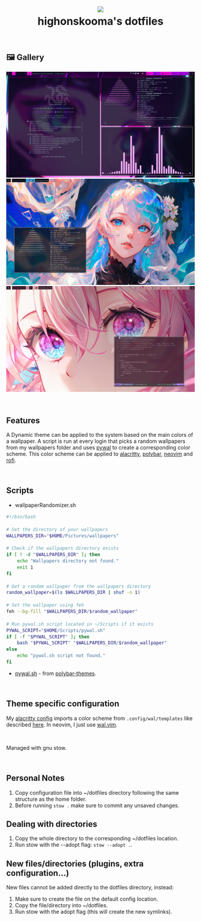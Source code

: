 <h1 align="center">
<img src="https://avatars.githubusercontent.com/u/49491057?v=4  " width="100px" />
<br>highonskooma's dotfiles<br>
</h1>
</br>

## 🖼️ Gallery

![](.attachments/2.png)
![](.attachments/3.png)
![](.attachments/5.png)

</br>

## Features
A Dynamic theme can be applied to the system based on the main colors of a wallpaper.
A script is run at every login that picks a random wallpapers from my wallpapers folder and uses [pywal](https://github.com/dylanaraps/pywal) to create a corresponding color scheme. This color scheme can be applied to [alacritty](https://alacritty.org/), [polybar](https://github.com/polybar/polybar), [neovim](https://neovim.io/) and [rofi](https://github.com/davatorium/rofi).

</br>

## Scripts
 -  wallpaperRandomizer.sh

```sh
#!/bin/bash

# Set the directory of your wallpapers
WALLPAPERS_DIR="$HOME/Pictures/wallpapers"

# Check if the wallpapers directory exists
if [ ! -d "$WALLPAPERS_DIR" ]; then
    echo "Wallpapers directory not found."
    exit 1
fi

# Get a random wallpaper from the wallpapers directory
random_wallpaper=$(ls $WALLPAPERS_DIR | shuf -n 1)

# Set the wallpaper using feh
feh --bg-fill "$WALLPAPERS_DIR/$random_wallpaper"

# Run pywal.sh script located in ~/Scripts if it exists
PYWAL_SCRIPT="$HOME/Scripts/pywal.sh"
if [ -f "$PYWAL_SCRIPT" ]; then
    bash "$PYWAL_SCRIPT" "$WALLPAPERS_DIR/$random_wallpaper"
else
    echo "pywal.sh script not found."
fi
```

 - [pywal.sh](.config/polybar/colorblocks/scripts/pywal.sh) - from [polybar-themes](https://github.com/adi1090x/polybar-themes).

</br>

## Theme specific configuration
My [alacritty config](.config/alacritty/alacritty.toml) imports a color scheme from `.config/wal/templates` like described [here](https://github.com/dylanaraps/pywal/pull/611#issuecomment-1922063972).
In neovim, I just use [wal.vim](https://github.com/dylanaraps/wal.vim).

</br>

Managed with gnu stow.

</br>

## Personal Notes

1. Copy configuration file into ~/dotfiles directory following the same structure as the home folder.
2. Before running `stow .` make sure to commit any unsaved changes.

## Dealing with directories

1. Copy the whole directory to the corresponding ~/dotfiles location.
2. Run stow with the --adopt flag: `stow --adopt .`.

## New files/directories (plugins, extra configuration...)

New files cannot be added directly to the dotfiles directory, instead:

1. Make sure to create the file on the default config location.
2. Copy the file/directory into ~/dotfiles.
3. Run stow with the adopt flag (this will create the new symlinks).

